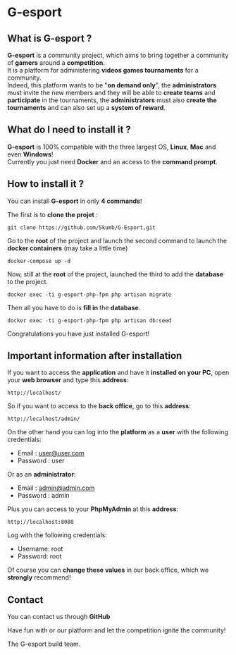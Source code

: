 # G-esport

## What is G-esport ?

**G-esport** is a community project, which aims to bring together a community of **gamers** around a **competition**.<br/>
It is a platform for administering **videos games tournaments** for a community.<br/>
Indeed, this platform wants to be "**on demand only**", the **administrators** must invite the new members and they will be able to **create teams** and **participate** in the tournaments, the **administrators** must also **create the tournaments** and can also set up a **system of reward**.

## What do I need to install it ?

**G-esport** is 100% compatible with the three largest OS, **Linux**, **Mac** and even **Windows**!<br/>
Currently you just need **Docker** and an access to the **command prompt**.

## How to install it ?

You can install **G-esport** in only **4 commands**!

The first is to **clone the projet** : 

	git clone https://github.com/Skumb/G-Esport.git

Go to the **root** of the project and launch the second command to launch the **docker containers** (may take a little time)

	docker-compose up -d

Now, still at the **root** of the project, launched the third to add the **database** to the project.

	docker exec -ti g-esport-php-fpm php artisan migrate

Then all you have to do is **fill in** the **database**.

	docker exec -ti g-esport-php-fpm php artisan db:seed

Congratulations you have just installed G-esport!

## Important information after installation

If you want to access the **application** and have it **installed on your PC**, open your **web browser** and type this **address**:
	
	http://localhost/

So if you want to access to the **back office**, go to this **address**:

	http://localhost/admin/


On the other hand you can log into the **platform** as a **user** with the following credentials:

- Email : user@user.com
- Password : user

Or as an **administrator**:

- Email : admin@admin.com
- Password : admin

Plus you can access to your **PhpMyAdmin** at this **address**:

	http://localhost:8080

Log with the following credentials:

- Username: root
- Password: root

Of course you can **change these values** in our back office, which we **strongly** recommend!

## Contact

You can contact us through **GitHub**

Have fun with or our platform and let the competition ignite the community!

The G-esport build team.





